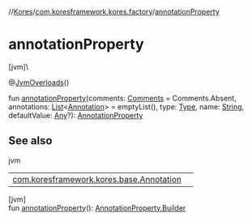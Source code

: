 //[Kores](../../index.md)/[com.koresframework.kores.factory](index.md)/[annotationProperty](annotation-property.md)

# annotationProperty

[jvm]\

@[JvmOverloads](https://kotlinlang.org/api/latest/jvm/stdlib/kotlin.jvm/-jvm-overloads/index.html)()

fun [annotationProperty](annotation-property.md)(comments: [Comments](../com.koresframework.kores.base.comment/-comments/index.md) = Comments.Absent, annotations: [List](https://kotlinlang.org/api/latest/jvm/stdlib/kotlin.collections/-list/index.html)<[Annotation](../com.koresframework.kores.base/-annotation/index.md)> = emptyList(), type: [Type](https://docs.oracle.com/javase/8/docs/api/java/lang/reflect/Type.html), name: [String](https://kotlinlang.org/api/latest/jvm/stdlib/kotlin/-string/index.html), defaultValue: [Any](https://kotlinlang.org/api/latest/jvm/stdlib/kotlin/-any/index.html)?): [AnnotationProperty](../com.koresframework.kores.base/-annotation-property/index.md)

## See also

jvm

| | |
|---|---|
| [com.koresframework.kores.base.Annotation](../com.koresframework.kores.base/-annotation/index.md) |  |

[jvm]\
fun [annotationProperty](annotation-property.md)(): [AnnotationProperty.Builder](../com.koresframework.kores.base/-annotation-property/-builder/index.md)
